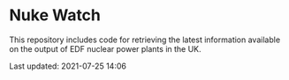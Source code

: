 # Nuke Watch

This repository includes code for retrieving the latest information available on the output of EDF nuclear power plants in the UK.

Last updated: 2021-07-25 14:06